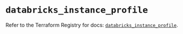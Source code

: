 # `databricks_instance_profile`

Refer to the Terraform Registry for docs: [`databricks_instance_profile`](https://registry.terraform.io/providers/databricks/databricks/1.72.0/docs/resources/instance_profile).
